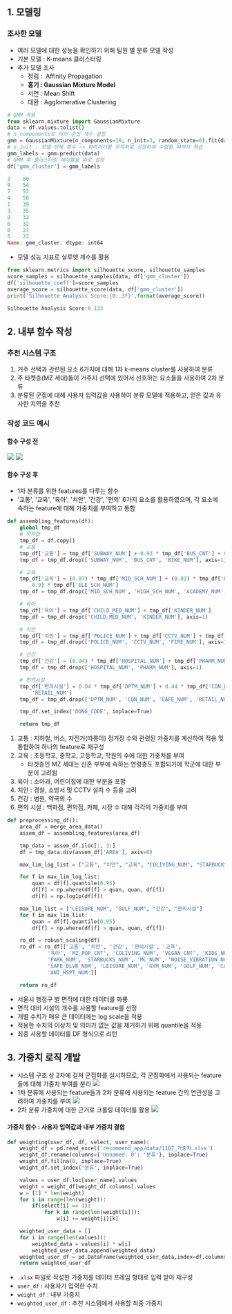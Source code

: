 ## 1. 모델링
### 조사한 모델
- 여러 모델에 대한 성능을 확인하기 위해 팀원 별 분류 모델 작성
- 기본 모델 : K-means 클러스터링
- 추가 모델 조사
	- 정림 :  Affinity Propagation
	- **홍기 : Gaussian Mixture Model**
	- 서연 : Mean Shift
	- 대환 : Agglomerative Clustering

```python
# GMM 적용
from sklearn.mixture import GaussianMixture
data = df.values.tolist()
# n_components로 미리 군집 개수 설정
gmm = GaussianMixture(n_components=10, n_init=3, random_state=0).fit(data)
# n_init : 모델 반복 횟수 -> 파라미터를 무작위로 선정하여 수렴할 때까지 학습
gmm_labels = gmm.predict(data)
# GMM 후 클러스터링 레이블을 따로 설정
df['gmm_cluster'] = gmm_labels
```

```powershell
2    80
9    54
7    53
4    50
1    39
3    35
8    33
6    32
0    27
5    23
Name: gmm_cluster, dtype: int64
```

- 모델 성능 지표로 실루엣 계수를 활용

```python
from sklearn.metrics import silhouette_score, silhouette_samples
score_samples = silhouette_samples(data, df['gmm_cluster'])
df['silhouette_coeff']=score_samples
average_score = silhouette_score(data, df['gmm_cluster'])
print('Silhouette Analysis Score:{0:.3f}'.format(average_score))
```

```powershell
Silhouette Analysis Score:0.133
```


## 2. 내부 함수 작성
### 추천 시스템 구조
1. 거주 선택과 관련된 요소 6가지에 대해 1차 k-means cluster를 사용하여 분류
2. 주 타켓층(MZ 세대)들이 거주지 선택에 있어서 선호하는 요소들을 사용하여 2차 분류
3. 분류된 군집에 대해 사용자 입력값을 사용하여 분류 모델에 적용하고, 얻은 값과 유사한 지역을 추천

### 작성 코드 예시
#### 함수 구성 전
![](Attatched/tmp_1.png)
![](Attatched/tmp_2.png)

#### 함수 구성 후

- 1차 분류를 위한 features를 다루는 함수
- '교통', '교육', '육아', '치안', '건강', '편의' 6가지 요소를 활용하였으며, 각 요소에 속하는 feature에 대해 가중치를 부여하고 통합

```python
def assembling_features(df):
    global tmp_df
    # 피쳐합
    tmp_df = df.copy()
    # 교통
    tmp_df['교통'] = tmp_df['SUBWAY_NUM'] + 0.93 * tmp_df['BUS_CNT'] + 0.06 * tmp_df['BIKE_NUM']
    tmp_df = tmp_df.drop(['SUBWAY_NUM', 'BUS_CNT', 'BIKE_NUM'], axis=1)

    # 교육
    tmp_df['교육'] = (0.07) * tmp_df['MID_SCH_NUM'] + (0.03) * tmp_df['HIGH_SCH_NUM'] + tmp_df['ACADEMY_NUM'] * (0.7) + (
        0.9) * tmp_df['ELE_SCH_NUM']
    tmp_df = tmp_df.drop(['MID_SCH_NUM', 'HIGH_SCH_NUM', 'ACADEMY_NUM', 'ELE_SCH_NUM'], axis=1)

    # 육아
    tmp_df['육아'] = tmp_df['CHILD_MED_NUM'] + tmp_df['KINDER_NUM']
    tmp_df = tmp_df.drop(['CHILD_MED_NUM', 'KINDER_NUM'], axis=1)

    # 치안
    tmp_df['치안'] = tmp_df['POLICE_NUM'] + tmp_df['CCTV_NUM'] + tmp_df['FIRE_NUM']
    tmp_df = tmp_df.drop(['POLICE_NUM', 'CCTV_NUM', 'FIRE_NUM'], axis=1)

    # 건강
    tmp_df['건강'] = (0.94) * tmp_df['HOSPITAL_NUM'] + tmp_df['PHARM_NUM']
    tmp_df = tmp_df.drop(['HOSPITAL_NUM', 'PHARM_NUM'], axis=1)

    # 편의시설
    tmp_df['편의시설'] = 0.04 * tmp_df['DPTM_NUM'] + 0.44 * tmp_df['CON_NUM'] + 0.25 * tmp_df['CAFE_NUM'] + 0.27 * tmp_df[
        'RETAIL_NUM']
    tmp_df = tmp_df.drop(['DPTM_NUM', 'CON_NUM', 'CAFE_NUM', 'RETAIL_NUM'], axis=1)

    tmp_df.set_index('DONG_CODE', inplace=True)

    return tmp_df

```

1. 교통 : 지하철, 버스, 자전거(따릉이) 정거장 수와 관련된 가중치를 계산하여 적용 및 통합하여 하나의 feature로 재구성
2. 교육 : 초등학교, 중학교, 고등학교, 학원의 수에 대한 가중치를 부여
	- 타겟층인 MZ 세대는 신혼 부부에 속하는 연령층도 포함되기에 학군에 대한 부분이 고려됨
3. 육아 : 소아과, 어린이집에 대한 부분을 포함
4. 치안 : 경찰, 소방서 및 CCTV 설치 수 등을 고려
5. 건강 : 병원, 약국의 수
6. 편의 시설 : 백화점, 편의점, 카페, 시장 수 대해 각각의 가중치를 부여

```python
def preprocessing_df():
    area_df = merge_area_data()
    assem_df = assembling_features(area_df)

    tmp_data = assem_df.iloc[:, 3:]
    df = tmp_data.div(assem_df['AREA'], axis=0)

    max_lim_log_list = ["교통", "치안", "교육", "COLIVING_NUM", "STARBUCKS_NUM", "MC_NUM", "NOISE_VIBRATION_NUM", "VEGAN_CNT"]

    for f in max_lim_log_list:
        quan = df[f].quantile(0.95)
        df[f] = np.where(df[f] > quan, quan, df[f])
        df[f] = np.log1p(df[f])

    max_lim_list = ["LEISURE_NUM", "GOLF_NUM", "건강", "편의시설"]
    for f in max_lim_list:
        quan = df[f].quantile(0.95)
        df[f] = np.where(df[f] > quan, quan, df[f])

    ro_df = robust_scaling(df)
    ro_df = ro_df[['교통', '치안', '건강', '편의시설', '교육',
             '육아', 'MZ_POP_CNT', 'COLIVING_NUM', 'VEGAN_CNT', 'KIDS_NUM',
             'PARK_NUM', 'STARBUCKS_NUM', 'MC_NUM', 'NOISE_VIBRATION_NUM',
             'SAFE_DLVR_NUM', 'LEISURE_NUM', 'GYM_NUM', 'GOLF_NUM', 'CAR_SHR_NUM',
             'ANI_HSPT_NUM']]

    return ro_df
```

- 서울시 행정구 별 면적에 대한 데이터를 화룡
- 면적 대비 시설의 개수를 사용할 feature를 선정
- 개별 수치가 매우 큰 데이터에는 log scale을 적용
- 적용한 수치의 이상치 및 의미가 없는 값을 제거하기 위해 quantile을 적용
- 최종 사용할 데이터를 DF 형식으로 리턴

## 3. 가중치 로직 개발

- 시스템 구조 상 2차에 걸쳐 군집화를 실시하므로, 각 군집화에서 사용되는 feature들에 대해 가중치 부여를 분리
![](Attatched/Pasted%20image%2020240318034056.png)
- 1차 분류에 사용되는 feature들과  2차 분류에 사용되는 feature 간의 연관성을 고려하여 가중치를 부여
![](Attatched/Pasted%20image%2020240318033158.png)
- 2차 분류 가중치에 대한 근거로 크롤링 데이터를 활용
![](Attatched/Pasted%20image%2020240318035011.png)

#### 가중치 함수 : 사용자 입력값과 내부 가중치 결합

```python
def weighting(user_df, df, select, user_name):
    weight_df = pd.read_excel('recommend_app/data/1107_가중치.xlsx')
    weight_df.rename(columns={'Unnamed: 0': '분류'}, inplace=True)
    weight_df.fillna(0, inplace=True)
    weight_df.set_index('분류', inplace=True)

    values = user_df.loc[user_name].values
    weight = weight_df[weight_df.columns].values
    w = [1] * len(weight)
    for i in range(len(weight)):
        if(select[i] == 1):
            for k in range(len(weight[i])):
                w[i] += weight[i][k]

    weighted_user_data = []
    for i in range(len(values)):
        weighted_data = values[i] * w[i]
        weighted_user_data.append(weighted_data)
    weighted_user_df = pd.DataFrame(weighted_user_data,index=df.columns,columns=['user']).T
    return weighted_user_df
```

- `.xlsx` 파일로 작성한 가중치를 데이터 프레임 형태로 입력 받아 재구성
- `user_df` : 사용자가 입력한 수치
- `weight_df` : 내부 가중치
- `weighted_user_df` : 추천 시스템에서 사용할 최종 가중치

